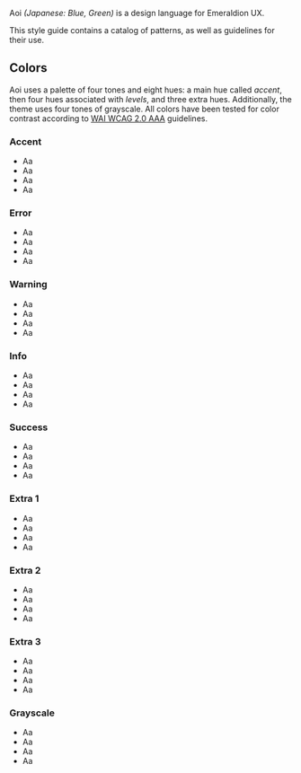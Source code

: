 Aoi _(Japanese: Blue, Green)_ is a design language for Emeraldion UX.

This style guide contains a catalog of patterns, as well as guidelines for their use.

## Colors

Aoi uses a palette of four tones and eight hues: a main hue called _accent_, then four
hues associated with _levels_, and three extra hues. Additionally, the theme uses
four tones of grayscale. All colors have been tested for color contrast according to
[WAI WCAG 2.0 AAA](https://www.w3.org/TR/WCAG20/) guidelines.

### Accent

<ul class="colors">
	<li class="dark-accent">Aa</li>
	<li class="medium-accent">Aa</li>
	<li class="light-accent">Aa</li>
	<li class="lightest-accent">Aa</li>
</ul>

### Error

<ul class="colors">
	<li class="dark-red">Aa</li>
	<li class="medium-red">Aa</li>
	<li class="light-red">Aa</li>
	<li class="lightest-red">Aa</li>
</ul>

### Warning

<ul class="colors">
	<li class="dark-amber">Aa</li>
	<li class="medium-amber">Aa</li>
	<li class="light-amber">Aa</li>
	<li class="lightest-amber">Aa</li>
</ul>

### Info

<ul class="colors">
	<li class="dark-blue">Aa</li>
	<li class="medium-blue">Aa</li>
	<li class="light-blue">Aa</li>
	<li class="lightest-blue">Aa</li>
</ul>

### Success

<ul class="colors">
	<li class="dark-green">Aa</li>
	<li class="medium-green">Aa</li>
	<li class="light-green">Aa</li>
	<li class="lightest-green">Aa</li>
</ul>

### Extra 1

<ul class="colors">
	<li class="dark-plum">Aa</li>
	<li class="medium-plum">Aa</li>
	<li class="light-plum">Aa</li>
	<li class="lightest-plum">Aa</li>
</ul>

### Extra 2

<ul class="colors">
	<li class="dark-raspberry">Aa</li>
	<li class="medium-raspberry">Aa</li>
	<li class="light-raspberry">Aa</li>
	<li class="lightest-raspberry">Aa</li>
</ul>

### Extra 3

<ul class="colors">
	<li class="dark-banana">Aa</li>
	<li class="medium-banana">Aa</li>
	<li class="light-banana">Aa</li>
	<li class="lightest-banana">Aa</li>
</ul>

### Grayscale

<ul class="colors">
	<li class="dark-gray">Aa</li>
	<li class="medium-gray">Aa</li>
	<li class="light-gray">Aa</li>
	<li class="lightest-gray">Aa</li>
</ul>
